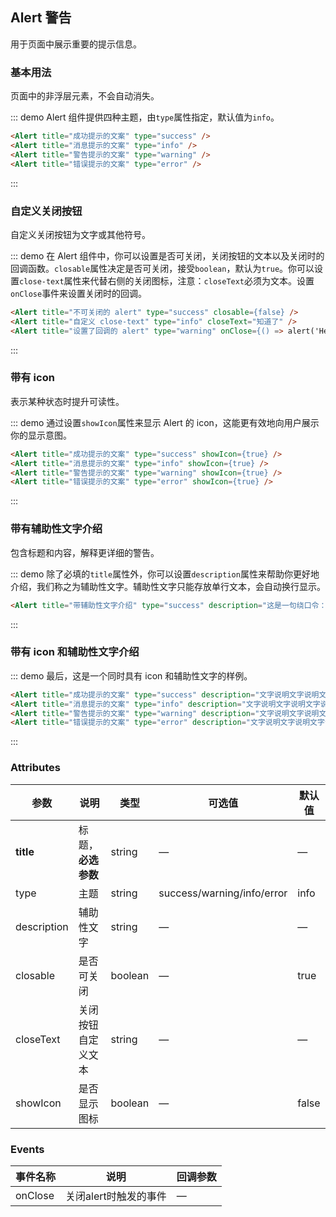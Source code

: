 ## Alert 警告

用于页面中展示重要的提示信息。

### 基本用法

页面中的非浮层元素，不会自动消失。

::: demo Alert 组件提供四种主题，由`type`属性指定，默认值为`info`。
```html
<Alert title="成功提示的文案" type="success" />
<Alert title="消息提示的文案" type="info" />
<Alert title="警告提示的文案" type="warning" />
<Alert title="错误提示的文案" type="error" />
```
:::

### 自定义关闭按钮

自定义关闭按钮为文字或其他符号。

::: demo 在 Alert 组件中，你可以设置是否可关闭，关闭按钮的文本以及关闭时的回调函数。`closable`属性决定是否可关闭，接受`boolean`，默认为`true`。你可以设置`close-text`属性来代替右侧的关闭图标，注意：`closeText`必须为文本。设置`onClose`事件来设置关闭时的回调。
```html
<Alert title="不可关闭的 alert" type="success" closable={false} />
<Alert title="自定义 close-text" type="info" closeText="知道了" />
<Alert title="设置了回调的 alert" type="warning" onClose={() => alert('Hello World!')}/>
```
:::

### 带有 icon

表示某种状态时提升可读性。

::: demo 通过设置`showIcon`属性来显示 Alert 的 icon，这能更有效地向用户展示你的显示意图。
```html
<Alert title="成功提示的文案" type="success" showIcon={true} />
<Alert title="消息提示的文案" type="info" showIcon={true} />
<Alert title="警告提示的文案" type="warning" showIcon={true} />
<Alert title="错误提示的文案" type="error" showIcon={true} />
```
:::

### 带有辅助性文字介绍

包含标题和内容，解释更详细的警告。

::: demo 除了必填的`title`属性外，你可以设置`description`属性来帮助你更好地介绍，我们称之为辅助性文字。辅助性文字只能存放单行文本，会自动换行显示。
```html
<Alert title="带辅助性文字介绍" type="success" description="这是一句绕口令：黑灰化肥会挥发发灰黑化肥挥发；灰黑化肥会挥发发黑灰化肥发挥。 黑灰化肥会挥发发灰黑化肥黑灰挥发化为灰……" />
```
:::

### 带有 icon 和辅助性文字介绍

::: demo 最后，这是一个同时具有 icon 和辅助性文字的样例。
```html
<Alert title="成功提示的文案" type="success" description="文字说明文字说明文字说明文字说明文字说明文字说明" showIcon={true} />
<Alert title="消息提示的文案" type="info" description="文字说明文字说明文字说明文字说明文字说明文字说明" showIcon={true} />
<Alert title="警告提示的文案" type="warning" description="文字说明文字说明文字说明文字说明文字说明文字说明" showIcon={true} />
<Alert title="错误提示的文案" type="error" description="文字说明文字说明文字说明文字说明文字说明文字说明" showIcon={true} />
```
:::

### Attributes
| 参数      | 说明          | 类型      | 可选值                           | 默认值  |
|---------- |-------------- |---------- |--------------------------------  |-------- |
| **title** | 标题，**必选参数** | string | — | — |
| type | 主题 | string | success/warning/info/error | info |
| description | 辅助性文字 | string | — | — |
| closable | 是否可关闭 | boolean | — | true |
| closeText | 关闭按钮自定义文本 | string | — | — |
| showIcon | 是否显示图标 | boolean | — | false |


### Events
| 事件名称 | 说明 | 回调参数 |
|---------- |-------- |---------- |
| onClose | 关闭alert时触发的事件 | — |

